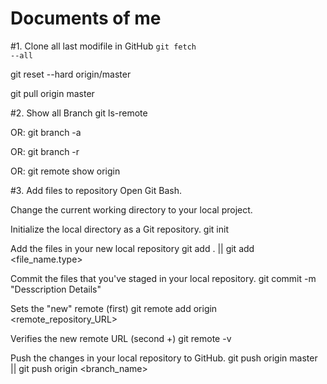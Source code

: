 # Documents of me

#1. Clone all last modifile in GitHub
<code>git fetch --all</code>

git reset --hard origin/master

git pull origin master

#2. Show all Branch
git ls-remote

OR:
git branch -a

OR:
git branch -r

OR:
git remote show origin


#3. Add files to repository
Open Git Bash.

Change the current working directory to your local project.

Initialize the local directory as a Git repository.
git init

Add the files in your new local repository
git add . || git add <file_name.type>

Commit the files that you've staged in your local repository.
git commit -m "Desscription Details"

Sets the "new" remote (first)
git remote add origin <remote_repository_URL>

Verifies the new remote URL (second +)
git remote -v

Push the changes in your local repository to GitHub.
git push origin master || git push origin <branch_name>
